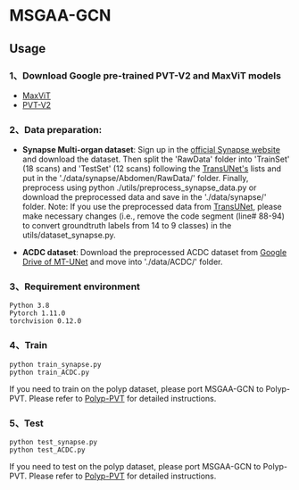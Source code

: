 # MSGAA-GCN
## Usage
### 1、Download Google pre-trained PVT-V2 and MaxViT models
- [MaxViT](https://drive.google.com/drive/folders/1k-s75ZosvpRGZEWl9UEpc_mniK3nL2xq)
- [PVT-V2](https://drive.google.com/file/d/1snw4TYUCD5z4d3aaId1iBdw-yUKjRmPC/view)
### 2、Data preparation:
- **Synapse Multi-organ dataset**: Sign up in the [official Synapse website](https://www.synapse.org/#!Synapse:syn3193805/wiki/89480) and download the dataset. Then split the 'RawData' folder into 'TrainSet' (18 scans) and 'TestSet' (12 scans) following the [TransUNet's](https://github.com/Beckschen/TransUNet/blob/main/datasets/README.md) lists and put in the './data/synapse/Abdomen/RawData/' folder. Finally, preprocess using python ./utils/preprocess_synapse_data.py or download the preprocessed data and save in the './data/synapse/' folder. Note: If you use the preprocessed data from [TransUNet](https://drive.google.com/drive/folders/1ACJEoTp-uqfFJ73qS3eUObQh52nGuzCd), please make necessary changes (i.e., remove the code segment (line# 88-94) to convert groundtruth labels from 14 to 9 classes) in the utils/dataset_synapse.py.

- **ACDC dataset**: Download the preprocessed ACDC dataset from [Google Drive of MT-UNet](https://drive.google.com/file/d/13qYHNIWTIBzwyFgScORL2RFd002vrPF2/view) and move into './data/ACDC/' folder.
### 3、Requirement environment
```
Python 3.8
Pytorch 1.11.0
torchvision 0.12.0
```
### 4、Train
```
python train_synapse.py
python train_ACDC.py
```
If you need to train on the polyp dataset, please port MSGAA-GCN to Polyp-PVT. Please refer to [Polyp-PVT](https://github.com/DengPingFan/Polyp-PVT) for detailed instructions.
### 5、Test
```
python test_synapse.py
python test_ACDC.py
```
If you need to test on the polyp dataset, please port MSGAA-GCN to Polyp-PVT. Please refer to [Polyp-PVT](https://github.com/DengPingFan/Polyp-PVT) for detailed instructions.
